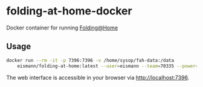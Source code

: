 # folding-at-home-docker

Docker container for running [Folding@Home](https://foldingathome.org/)

## Usage

```bash
docker run --rm -it -p 7396:7396 -v /home/sysop/fah-data:/data
    eismann/folding-at-home:latest --user=eismann --team=70335 --power=full
```

The web interface is accessible in your browser via [http://localhost:7396](http://localhost:7396).
